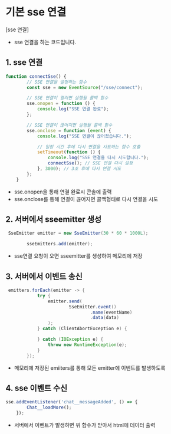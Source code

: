 # 기본 sse 연결

[sse 연결]            
- sse 연결을 하는 코드입니다.

## 1. sse 연결

```javascript
function connectSse() {
        // SSE 연결을 설정하는 함수
        const sse = new EventSource("/sse/connect");

        // SSE 연결이 열리면 실행될 콜백 함수
        sse.onopen = function () {
            console.log("SSE 연결 완료");
        };

        // SSE 연결이 끊어지면 실행될 콜백 함수
        sse.onclose = function (event) {
            console.log("SSE 연결이 끊어졌습니다.");

            // 일정 시간 후에 다시 연결을 시도하는 함수 호출
            setTimeout(function () {
                console.log("SSE 연결을 다시 시도합니다.");
                connectSse(); // SSE 연결 다시 설정
            }, 3000); // 3초 후에 다시 연결 시도
        };
    }
```
- sse.onopen을 통해 연결 완료시 콘솔에 출력
- sse.onclose를 통해 연결이 끊어지면 콜백형태로 다시 연결을 시도


## 2. 서버에서 sseemitter 생성
```java
 SseEmitter emitter = new SseEmitter(30 * 60 * 1000L);

        sseEmitters.add(emitter);
```
- sse연결 요청이 오면 sseemitter를 생성하여 메모리에 저장



## 3. 서버에서 이벤트 송신
```java
 emitters.forEach(emitter -> {
            try {
                emitter.send(
                        SseEmitter.event()
                                .name(eventName)
                                .data(data)
                );
            } catch (ClientAbortException e) {

            } catch (IOException e) {
                throw new RuntimeException(e);
            }
        });
```

- 메모리에 저장된 emiiters를 통해 모든 emitter에 이벤트를 발생하도록 



## 4. sse 이벤트 수신 

```javascript
sse.addEventListener('chat__messageAdded', () => {
        Chat__loadMore();
    });
```
- 서버에서 이벤트가 발생하면 위 함수가 받아서 html에 데이터 출력




